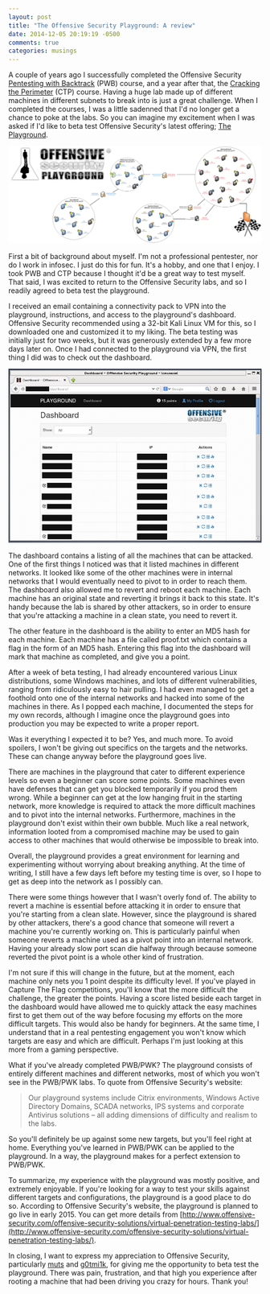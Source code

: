 ```yaml
---
layout: post
title: "The Offensive Security Playground: A review"
date: 2014-12-05 20:19:19 -0500
comments: true
categories: musings
---
```


A couple of years ago I successfully completed the Offensive Security [Pentesting with Backtrack](http://www.offensive-security.com/information-security-training/penetration-testing-with-kali-linux/) (PWB) course, and a year after that, the [Cracking the Perimeter](http://www.offensive-security.com/information-security-training/cracking-the-perimeter/) (CTP) course. Having a huge lab made up of different machines in different subnets to break into is just a great challenge. When I completed the courses, I was a little sadenned that I'd no longer get a chance to poke at the labs. So you can imagine my excitement when I was asked if I'd like to beta test Offensive Security's latest offering; [The Playground](http://www.offensive-security.com/offensive-security-solutions/virtual-penetration-testing-labs/). 

<!--more-->

![](/images/2014-12-05/01.jpg)

First a bit of background about myself. I'm not a professional pentester, nor do I work in infosec. I just do this for fun. It's a hobby, and one that I enjoy. I took PWB and CTP because I thought it'd be a great way to test myself. That said, I was excited to return to the Offensive Security labs, and so I readily agreed to beta test the playground.

I received an email containing a connectivity pack to VPN into the playground, instructions, and access to the playground's dashboard. Offensive Security recommended using a 32-bit Kali Linux VM for this, so I downloaded one and customized it to my liking. The beta testing was initially just for two weeks, but it was generously extended by a few more days later on. Once I had connected to the playground via VPN, the first thing I did was to check out the dashboard. 

![](/images/2014-12-05/02.jpg)

The dashboard contains a listing of all the machines that can be attacked. One of the first things I noticed was that it listed machines in different networks. It looked like some of the other machines were in internal networks that I would eventually need to pivot to in order to reach them. The dashboard also allowed me to revert and reboot each machine. Each machine has an original state and reverting it brings it back to this state. It's handy because the lab is shared by other attackers, so in order to ensure that you're attacking a machine in a clean state, you need to revert it. 

The other feature in the dashboard is the ability to enter an MD5 hash for each machine. Each machine has a file called proof.txt which contains a flag in the form of an MD5 hash. Entering this flag into the dashboard will mark that machine as completed, and give you a point.

After a week of beta testing, I had already encountered various Linux distributions, some Windows machines, and lots of different vulnerabilities, ranging from ridiculously easy to hair pulling. I had even managed to get a foothold onto one of the internal networks and hacked into some of the machines in there. As I popped each machine, I documented the steps for my own records, although I imagine once the playground goes into production you may be expected to write a proper report. 

Was it everything I expected it to be? Yes, and much more. To avoid spoilers, I won't be giving out specifics on the targets and the networks. These can change anyway before the playground goes live. 

There are machines in the playground that cater to different experience levels so even a beginner can score some points. Some machines even have defenses that can get you blocked temporarily if you prod them wrong. While a beginner can get at the low hanging fruit in the starting network, more knowledge is required to attack the more difficult machines and to pivot into the internal networks. Furthermore, machines in the playground don't exist within their own bubble. Much like a real network, information looted from a compromised machine may be used to gain access to other machines that would otherwise be impossible to break into. 

Overall, the playground provides a great environment for learning and experimenting without worrying about breaking anything. At the time of writing, I still have a few days left before my testing time is over, so I hope to get as deep into the network as I possibly can. 

There were some things however that I wasn't overly fond of. The ability to revert a machine is essential before attacking it in order to ensure that you're starting from a clean slate. However, since the playground is shared by other attackers, there's a good chance that someone will revert a machine you're currently working on. This is particularly painful when someone reverts a machine used as a pivot point into an internal network. Having your already slow port scan die halfway through because someone reverted the pivot point is a whole other kind of frustration. 

I'm not sure if this will change in the future, but at the moment, each machine only nets you 1 point despite its difficulty level. If you've played in Capture The Flag competitions, you'll know that the more difficult the challenge, the greater the points. Having a score listed beside each target in the dashboard would have allowed me to quickly attack the easy machines first to get them out of the way before focusing my efforts on the more difficult targets. This would also be handy for beginners. At the same time, I understand that in a real pentesting engagement you won't know which targets are easy and which are difficult. Perhaps I'm just looking at this more from a gaming perspective. 

What if you've already completed PWB/PWK? The playground consists of entirely different machines and different networks, most of which you won't see in the PWB/PWK labs. To quote from Offensive Security's website: 

> Our playground systems include Citrix environments, Windows Active Directory Domains, SCADA networks, IPS systems and corporate Antivirus solutions – all adding dimensions of difficulty and realism to the labs.

So you'll definitely be up against some new targets, but you'll feel right at home. Everything you've learned in PWB/PWK can be applied to the playground. In a way, the playground makes for a perfect extension to PWB/PWK. 

To summarize, my experience with the playground was mostly positive, and extremely enjoyable. If you're looking for a way to test your skills against different targets and configurations, the playground is a good place to do so. According to Offensive Security's website, the playground is planned to go live in early 2015. You can get more details from [http://www.offensive-security.com/offensive-security-solutions/virtual-penetration-testing-labs/](http://www.offensive-security.com/offensive-security-solutions/virtual-penetration-testing-labs/). 

In closing, I want to express my appreciation to Offensive Security, particularly [muts](https://twitter.com/kalilinux) and [g0tmi1k](https://twitter.com/g0tmi1k), for giving me the opportunity to beta test the playground. There was pain, frustration, and that high you experience after rooting a machine that had been driving you crazy for hours. Thank you!
